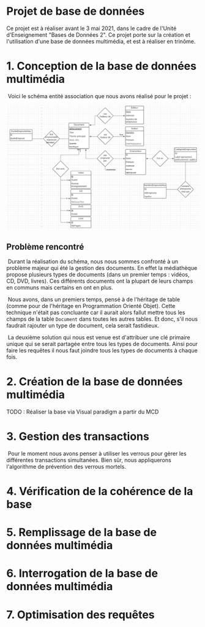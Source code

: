 # Projet de base de données

Ce projet est à réaliser avant le 3 mai 2021, dans le cadre de l'Unité
d'Enseignement "Bases de Données 2". Ce projet porte sur la création et
l'utilisation d'une base de données multimédia, et est à réaliser en trinôme.

# 1. Conception de la base de données multimédia

&nbsp;Voici le schéma entité association que nous avons réalisé pour le projet :

![MCD temporaire](/images/mcd.png) 

## Problème rencontré

&nbsp;Durant la réalisation du schéma, nous nous sommes confronté à un problème
majeur qui été la gestion des documents. En effet la médiathèque propose
plusieurs types de documents (dans un premier temps : vidéos, CD, DVD, livres).
Ces différents documents ont la plupart de leurs champs en communs mais certains
en ont en plus. 

&nbsp;Nous avons, dans un premiers temps, pensé à de l'héritage de table (comme
pour de l'héritage en Programmation Orienté Objet). Cette technique n'était pas
concluante car il aurait alors fallut mettre tous les champs de la table
`Document` dans toutes les autres tables. Et donc, s'il nous faudrait rajouter
un type de document, cela serait fastidieux.

&nbsp;La deuxième solution qui nous est venue est d'attribuer une clé primaire
unique qui se serait partagée entre tous les types de documents. Ainsi pour
faire les requêtes il nous faut joindre tous les types de documents à chaque fois. 


# 2. Création de la base de données multimédia

TODO : Réaliser la base via Visual paradigm a partir du MCD

# 3. Gestion des transactions

&nbsp;Pour le moment nous avons penser à utiliser les verrous pour gèrer les
différentes transactions simultanées. Bien sûr, nous appliquerons l'algorithme
de prévention des verrous mortels.

# 4. Vérification de la cohérence de la base


# 5. Remplissage de la base de données multimédia


# 6. Interrogation de la base de données multimédia


# 7. Optimisation des requêtes
